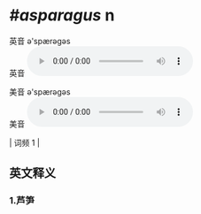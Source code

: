 # ***\#asparagus*** n
英音 ə'spærəɡəs  
英音
<audio src="./media/asparagus1.aac" controls="controls"></audio>

美音 ə'spærəɡəs  
美音
<audio src="./media/asparagus2.aac" controls="controls"></audio>



| 词频 1 |  

英文释义
---
### 1.**芦笋**  



